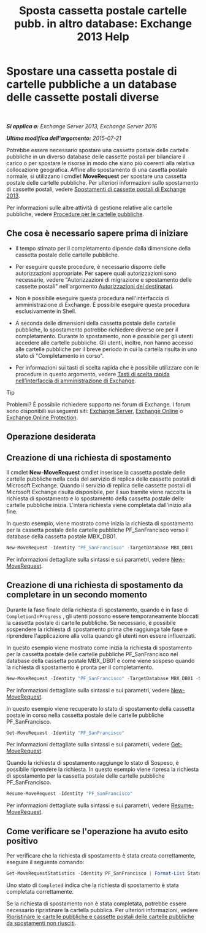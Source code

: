 ﻿---
title: 'Sposta cassetta postale cartelle pubb. in altro database: Exchange 2013 Help'
TOCTitle: Spostare una cassetta postale di cartelle pubbliche a un database delle cassette postali diverse
ms:assetid: 67601d45-4824-4ae6-9a7e-b645ec3af4d3
ms:mtpsurl: https://technet.microsoft.com/it-it/library/JJ906434(v=EXCHG.150)
ms:contentKeyID: 51407379
ms.date: 05/22/2018
mtps_version: v=EXCHG.150
ms.translationtype: MT
---

# Spostare una cassetta postale di cartelle pubbliche a un database delle cassette postali diverse

 

_**Si applica a:** Exchange Server 2013, Exchange Server 2016_

_**Ultima modifica dell'argomento:** 2015-07-21_

Potrebbe essere necessario spostare una cassetta postale delle cartelle pubbliche in un diverso database delle cassette postali per bilanciare il carico o per spostare le risorse in modo che siano più coerenti alla relativa collocazione geografica. Affine allo spostamento di una casetta postale normale, si utilizzano i cmdlet **MoveRequest** per spostare una cassetta postale delle cartelle pubbliche. Per ulteriori informazioni sullo spostamento di cassette postali, vedere [Spostamenti di cassette postali di Exchange 2013](mailbox-moves-in-exchange-2013-exchange-2013-help.md).

Per informazioni sulle altre attività di gestione relative alle cartelle pubbliche, vedere [Procedure per le cartelle pubbliche](public-folder-procedures-exchange-2013-help.md).

## Che cosa è necessario sapere prima di iniziare

  - Il tempo stimato per il completamento dipende dalla dimensione della cassetta postale delle cartelle pubbliche.

  - Per eseguire queste procedure, è necessario disporre delle autorizzazioni appropriate. Per sapere quali autorizzazioni sono necessarie, vedere "Autorizzazioni di migrazione e spostamento delle cassette postali" nell'argomento [Autorizzazioni dei destinatari](recipients-permissions-exchange-2013-help.md).

  - Non è possibile eseguire questa procedura nell'interfaccia di amministrazione di Exchange. È possibile eseguire questa procedura esclusivamente in Shell.

  - A seconda delle dimensioni della cassetta postale delle cartelle pubbliche, lo spostamento potrebbe richiedere diverse ore per il completamento. Durante lo spostamento, non è possibile per gli utenti accedere alle cartelle pubbliche. Gli utenti, inoltre, non hanno accesso alle cartelle pubbliche per il breve periodo in cui la cartella risulta in uno stato di "Completamento in corso".

  - Per informazioni sui tasti di scelta rapida che è possibile utilizzare con le procedure in questo argomento, vedere [Tasti di scelta rapida nell'interfaccia di amministrazione di Exchange](keyboard-shortcuts-in-the-exchange-admin-center-exchange-online-protection-help.md).


> [!TIP]
> Problemi? È possibile richiedere supporto nei forum di Exchange. I forum sono disponibili sui seguenti siti: <A href="https://go.microsoft.com/fwlink/p/?linkid=60612">Exchange Server</A>, <A href="https://go.microsoft.com/fwlink/p/?linkid=267542">Exchange Online</A> o <A href="https://go.microsoft.com/fwlink/p/?linkid=285351">Exchange Online Protection</A>.



## Operazione desiderata

## Creazione di una richiesta di spostamento

Il cmdlet **New-MoveRequest** cmdlet inserisce la cassetta postale delle cartelle pubbliche nella coda del servizio di replica delle cassette postali di Microsoft Exchange. Quando il servizio di replica delle cassette postali di Microsoft Exchange risulta disponibile, per il suo tramite viene raccolta la richiesta di spostamento e lo spostamento della cassetta postale delle cartelle pubbliche inizia. L'intera richiesta viene completata dall'inizio alla fine.

In questo esempio, viene mostrato come inizia la richiesta di spostamento per la cassetta postale delle cartelle pubbliche PF\_SanFrancisco verso il database della cassetta postale MBX\_DB01.

```powershell
New-MoveRequest -Identity "PF_SanFrancisco" -TargetDatabase MBX_DB01
```

Per informazioni dettagliate sulla sintassi e sui parametri, vedere [New-MoveRequest](https://technet.microsoft.com/it-it/library/dd351123\(v=exchg.150\)).

## Creazione di una richiesta di spostamento da completare in un secondo momento

Durante la fase finale della richiesta di spostamento, quando è in fase di `CompletionInProgress` , gli utenti possono essere temporaneamente bloccati la cassetta postale di cartelle pubbliche. Se necessario, è possibile sospendere la richiesta di spostamento prima che raggiunga tale fase e riprendere l'applicazione alla volta quando gli utenti non essere influenzati.

In questo esempio viene mostrato come inizia la richiesta di spostamento per la cassetta postale delle cartelle pubbliche PF\_SanFrancisco nel database della cassetta postale MBX\_DB01 e come viene sospeso quando la richiesta di spostamento è pronta per il completamento.

```powershell
New-MoveRequest -Identity "PF_SanFrancisco" -TargetDatabase MBX_DB01 -SuspendWhenReadyToComplete
```

Per informazioni dettagliate sulla sintassi e sui parametri, vedere [New-MoveRequest](https://technet.microsoft.com/it-it/library/dd351123\(v=exchg.150\)).

In questo esempio viene recuperato lo stato di spostamento della cassetta postale in corso nella cassetta postale delle cartelle pubbliche PF\_SanFrancisco.

```powershell
Get-MoveRequest -Identity "PF_SanFrancisco"
```

Per informazioni dettagliate sulla sintassi e sui parametri, vedere [Get-MoveRequest](https://technet.microsoft.com/it-it/library/dd335227\(v=exchg.150\)).

Quando la richiesta di spostamento raggiunge lo stato di Sospeso, è possibile riprendere la richiesta. In questo esempio viene ripresa la richiesta di spostamento per la cassetta postale delle cartelle pubbliche PF\_SanFrancisco.

```powershell
Resume-MoveRequest -Identity "PF_SanFrancisco"
```

Per informazioni dettagliate sulla sintassi e sui parametri, vedere [Resume-MoveRequest](https://technet.microsoft.com/it-it/library/ee332320\(v=exchg.150\)).

## Come verificare se l'operazione ha avuto esito positivo

Per verificare che la richiesta di spostamento è stata creata correttamente, eseguire il seguente comando:

```powershell
Get-MoveRequestStatistics -Identity PF_SanFrancisco | Format-List Status
```

Uno stato di `Completed` indica che la richiesta di spostamento è stata completata correttamente.

Se la richiesta di spostamento non è stata completata, potrebbe essere necessario ripristinare la cartella pubblica. Per ulteriori informazioni, vedere [Ripristinare le cartelle pubbliche e cassette postali delle cartelle pubbliche da spostamenti non riusciti](restore-public-folders-and-public-folder-mailboxes-from-failed-moves-exchange-2013-help.md).

